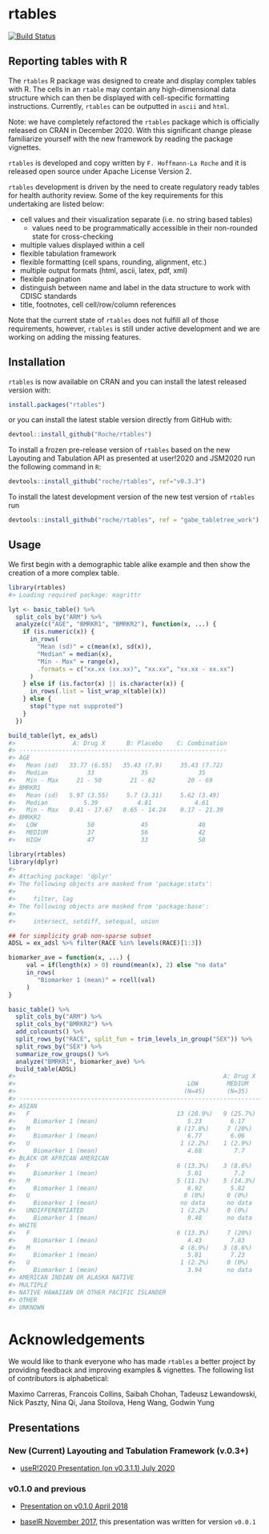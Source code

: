 
<!-- README.md is generated from README.Rmd. Please edit that file -->

# rtables

[![Build
Status](https://travis-ci.org/Roche/rtables.svg?branch=master)](https://travis-ci.org/Roche/rtables/)

## Reporting tables with R

The `rtables` R package was designed to create and display complex
tables with R. The cells in an `rtable` may contain any high-dimensional
data structure which can then be displayed with cell-specific formatting
instructions. Currently, `rtables` can be outputted in `ascii` and
`html`.

Note: we have completely refactored the `rtables` package which is
officially released on CRAN in December 2020. With this significant
change please familiarize yourself with the new framework by reading the
package vignettes.

`rtables` is developed and copy written by `F. Hoffmann-La Roche` and it
is released open source under Apache License Version 2.

`rtables` development is driven by the need to create regulatory ready
tables for health authority review. Some of the key requirements for
this undertaking are listed below:

  - cell values and their visualization separate (i.e. no string based
    tables)
      - values need to be programmatically accessible in their
        non-rounded state for cross-checking
  - multiple values displayed within a cell
  - flexible tabulation framework
  - flexible formatting (cell spans, rounding, alignment, etc.)
  - multiple output formats (html, ascii, latex, pdf, xml)
  - flexible pagination
  - distinguish between name and label in the data structure to work
    with CDISC standards
  - title, footnotes, cell cell/row/column references

Note that the current state of `rtables` does not fulfill all of those
requirements, however, `rtables` is still under active development and
we are working on adding the missing features.

## Installation

`rtables` is now available on CRAN and you can install the latest
released version with:

``` r
install.packages("rtables")
```

or you can install the latest stable version directly from GitHub with:

``` r
devtool::install_github("Roche/rtables")
```

To install a frozen pre-release version of `rtables` based on the new
Layouting and Tabulation API as presented at user\!2020 and JSM2020 run
the following command in `R`:

``` r
devtools::install_github("roche/rtables", ref="v0.3.3")
```

To install the latest development version of the new test version of
`rtables` run

``` r
devtools::install_github("roche/rtables", ref = "gabe_tabletree_work")
```

## Usage

We first begin with a demographic table alike example and then show the
creation of a more complex table.

``` r
library(rtables)
#> Loading required package: magrittr

lyt <- basic_table() %>%
  split_cols_by("ARM") %>%
  analyze(c("AGE", "BMRKR1", "BMRKR2"), function(x, ...) {
    if (is.numeric(x)) {
      in_rows(
        "Mean (sd)" = c(mean(x), sd(x)),
        "Median" = median(x),
        "Min - Max" = range(x),
        .formats = c("xx.xx (xx.xx)", "xx.xx", "xx.xx - xx.xx")
      )
    } else if (is.factor(x) || is.character(x)) {
      in_rows(.list = list_wrap_x(table)(x))
    } else {
      stop("type not supproted")
    }
  })

build_table(lyt, ex_adsl)
#>                A: Drug X      B: Placebo    C: Combination
#> ----------------------------------------------------------
#> AGE                                                       
#>   Mean (sd)   33.77 (6.55)   35.43 (7.9)     35.43 (7.72) 
#>   Median           33             35              35      
#>   Min - Max     21 - 50        21 - 62         20 - 69    
#> BMRKR1                                                    
#>   Mean (sd)   5.97 (3.55)     5.7 (3.31)     5.62 (3.49)  
#>   Median          5.39           4.81            4.61     
#>   Min - Max   0.41 - 17.67   0.65 - 14.24    0.17 - 21.39 
#> BMRKR2                                                    
#>   LOW              50             45              40      
#>   MEDIUM           37             56              42      
#>   HIGH             47             33              50
```

``` r
library(rtables)
library(dplyr)
#> 
#> Attaching package: 'dplyr'
#> The following objects are masked from 'package:stats':
#> 
#>     filter, lag
#> The following objects are masked from 'package:base':
#> 
#>     intersect, setdiff, setequal, union

## for simplicity grab non-sparse subset
ADSL = ex_adsl %>% filter(RACE %in% levels(RACE)[1:3])

biomarker_ave = function(x, ...) {
     val = if(length(x) > 0) round(mean(x), 2) else "no data"
     in_rows(
        "Biomarker 1 (mean)" = rcell(val)
     )
}

basic_table() %>%
  split_cols_by("ARM") %>%
  split_cols_by("BMRKR2") %>%
  add_colcounts() %>%
  split_rows_by("RACE", split_fun = trim_levels_in_group("SEX")) %>%
  split_rows_by("SEX") %>%
  summarize_row_groups() %>%
  analyze("BMRKR1", biomarker_ave) %>%
  build_table(ADSL)
#>                                                          A: Drug X                            B: Placebo                           C: Combination           
#>                                                LOW        MEDIUM        HIGH         LOW         MEDIUM       HIGH         LOW         MEDIUM        HIGH   
#>                                               (N=45)      (N=35)       (N=46)       (N=42)       (N=48)      (N=31)       (N=40)       (N=39)       (N=47)  
#> ------------------------------------------------------------------------------------------------------------------------------------------------------------
#> ASIAN                                                                                                                                                       
#>   F                                         13 (28.9%)   9 (25.7%)   19 (41.3%)   9 (21.4%)    18 (37.5%)    9 (29%)    13 (32.5%)   9 (23.1%)    17 (36.2%)
#>     Biomarker 1 (mean)                         5.23        6.17         5.38         5.64         5.55        4.33         5.46         5.48         5.19   
#>   M                                         8 (17.8%)     7 (20%)    10 (21.7%)   12 (28.6%)   10 (20.8%)   8 (25.8%)   5 (12.5%)    11 (28.2%)    16 (34%) 
#>     Biomarker 1 (mean)                         6.77        6.06         5.54         4.9          4.98        6.81         6.53         5.47         4.98   
#>   U                                          1 (2.2%)    1 (2.9%)      0 (0%)       0 (0%)       0 (0%)     1 (3.2%)      0 (0%)      1 (2.6%)     1 (2.1%) 
#>     Biomarker 1 (mean)                         4.68         7.7       no data      no data      no data       6.97       no data       11.93         9.01   
#> BLACK OR AFRICAN AMERICAN                                                                                                                                   
#>   F                                         6 (13.3%)    3 (8.6%)    9 (19.6%)    6 (14.3%)    8 (16.7%)    2 (6.5%)    7 (17.5%)    4 (10.3%)     3 (6.4%) 
#>     Biomarker 1 (mean)                         5.01         7.2         6.79         6.15         5.26        8.57         5.72         5.76         4.58   
#>   M                                         5 (11.1%)    5 (14.3%)    2 (4.3%)     3 (7.1%)    5 (10.4%)    4 (12.9%)    4 (10%)     5 (12.8%)    5 (10.6%) 
#>     Biomarker 1 (mean)                         6.92        5.82        11.66         4.46         6.14        8.47         6.16         5.25         4.83   
#>   U                                           0 (0%)      0 (0%)       0 (0%)       0 (0%)       0 (0%)      0 (0%)      1 (2.5%)     1 (2.6%)      0 (0%)  
#>     Biomarker 1 (mean)                       no data      no data     no data      no data      no data      no data       2.79         9.82       no data  
#>   UNDIFFERENTIATED                           1 (2.2%)     0 (0%)       0 (0%)       0 (0%)       0 (0%)      0 (0%)       2 (5%)       0 (0%)       0 (0%)  
#>     Biomarker 1 (mean)                         9.48       no data     no data      no data      no data      no data       6.46       no data      no data  
#> WHITE                                                                                                                                                       
#>   F                                         6 (13.3%)     7 (20%)     4 (8.7%)    5 (11.9%)    6 (12.5%)    6 (19.4%)    6 (15%)      3 (7.7%)     2 (4.3%) 
#>     Biomarker 1 (mean)                         4.43        7.83         4.52         6.42         5.07        7.83         6.71         5.87         10.7   
#>   M                                          4 (8.9%)    3 (8.6%)     2 (4.3%)    6 (14.3%)     1 (2.1%)    1 (3.2%)      2 (5%)     5 (12.8%)     3 (6.4%) 
#>     Biomarker 1 (mean)                         5.81        7.23         1.39         4.72         4.58        12.87        2.3          5.1          5.98   
#>   U                                          1 (2.2%)     0 (0%)       0 (0%)      1 (2.4%)      0 (0%)      0 (0%)       0 (0%)       0 (0%)       0 (0%)  
#>     Biomarker 1 (mean)                         3.94       no data     no data        3.77       no data      no data     no data      no data      no data  
#> AMERICAN INDIAN OR ALASKA NATIVE                                                                                                                            
#> MULTIPLE                                                                                                                                                    
#> NATIVE HAWAIIAN OR OTHER PACIFIC ISLANDER                                                                                                                   
#> OTHER                                                                                                                                                       
#> UNKNOWN
```

# Acknowledgements

We would like to thank everyone who has made `rtables` a better project
by providing feedback and improving examples & vignettes. The following
list of contributors is alphabetical:

Maximo Carreras, Francois Collins, Saibah Chohan, Tadeusz Lewandowski,
Nick Paszty, Nina Qi, Jana Stoilova, Heng Wang, Godwin Yung

## Presentations

### New (Current) Layouting and Tabulation Framework (v.0.3+)

  - [useR\!2020 Presentation (on v0.3.1.1)
    July 2020](https://www.youtube.com/watch?v=CBQzZ8ZhXLA)

### v0.1.0 and previous

  - [Presentation on v0.1.0
    April 2018](https://docs.google.com/presentation/d/1bpdBDp4PZdZ4hCsfaPkAuHDVnJmtp7WBIZ19oKMDq0M/edit?usp=sharing)

  - [baselR November
    2017](https://docs.google.com/presentation/d/1V28AVo9aVNfw2FTuRgQyM4BJKalVQMFD8lKUD2KlzKI/edit?usp=sharing),
    this presentation was written for version `v0.0.1`  
